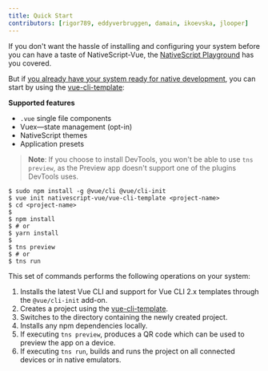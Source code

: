 ```yaml
---
title: Quick Start
contributors: [rigor789, eddyverbruggen, damain, ikoevska, jlooper]
---
```


If you don't want the hassle of installing and configuring your system before you can have a taste of NativeScript-Vue, the [NativeScript Playground](/en/docs/getting-started/playground-tutorial) has you covered.

But if [you already have your system ready for native development](/en/docs/getting-started/installation), you can start by using the [vue-cli-template](https://github.com/nativescript-vue/vue-cli-template):

**Supported features**

-   `.vue` single file components
-   Vuex&mdash;state management (opt-in)
-   NativeScript themes
-   Application presets

> **Note**: If you choose to install DevTools, you won't be able to use `tns preview`, as the Preview app doesn't support one of the plugins DevTools uses.

```shell
$ sudo npm install -g @vue/cli @vue/cli-init
$ vue init nativescript-vue/vue-cli-template <project-name>
$ cd <project-name>
$
$ npm install
$ # or
$ yarn install
$
$ tns preview
$ # or
$ tns run
```

This set of commands performs the following operations on your system:

1. Installs the latest Vue CLI and support for Vue CLI 2.x templates through the `@vue/cli-init` add-on.
2. Creates a project using the [vue-cli-template](https://github.com/nativescript-vue/vue-cli-template).
3. Switches to the directory containing the newly created project.
4. Installs any npm dependencies locally.
5. If executing `tns preview`, produces a QR code which can be used to preview the app on a device.
6. If executing `tns run`, builds and runs the project on all connected devices or in native emulators.
